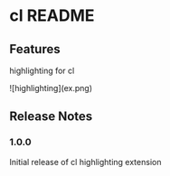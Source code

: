 # cl README

## Features

highlighting for cl

\!\[highlighting\]\(ex.png\)

## Release Notes

### 1.0.0

Initial release of cl highlighting extension


